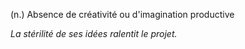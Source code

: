 (n.) Absence de créativité ou d'imagination productive

*La stérilité de ses idées ralentit le projet.*